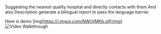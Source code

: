  Suggesting the nearest quality hospital and directly contacts with them.And also
  Description
  generate a bilingual report to pass the language barrier.
  
  Here is demo
  [img]https://i.imgur.com/NWcVMKb.gif[/img]
<img src='https://i.imgur.com/NWcVMKb.gifv' title='Video Walkthrough' width='' alt='Video Walkthrough' />
 
